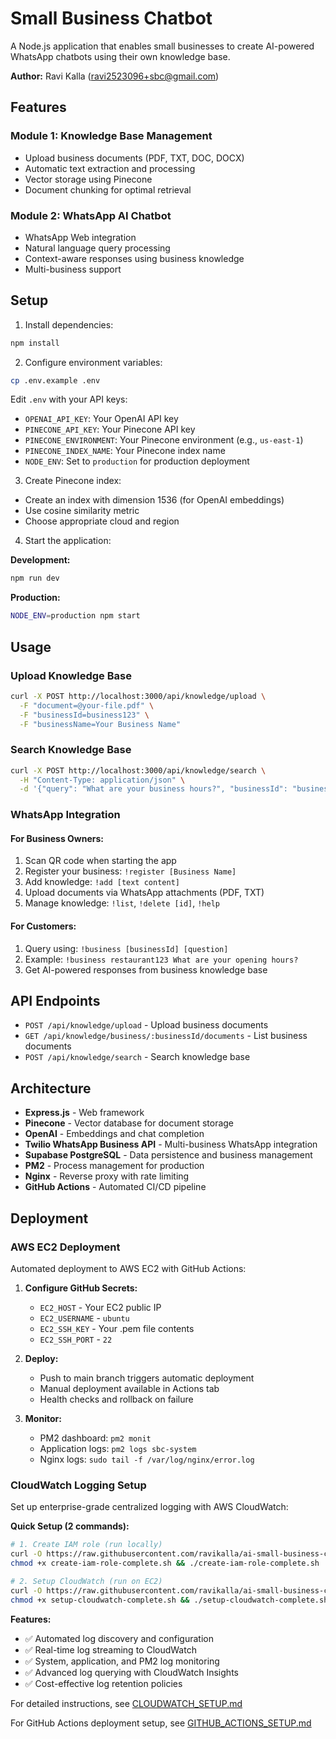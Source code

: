 # Small Business Chatbot

A Node.js application that enables small businesses to create AI-powered WhatsApp chatbots using their own knowledge base.

**Author:** Ravi Kalla (ravi2523096+sbc@gmail.com)

## Features

### Module 1: Knowledge Base Management
- Upload business documents (PDF, TXT, DOC, DOCX)
- Automatic text extraction and processing
- Vector storage using Pinecone
- Document chunking for optimal retrieval

### Module 2: WhatsApp AI Chatbot
- WhatsApp Web integration
- Natural language query processing
- Context-aware responses using business knowledge
- Multi-business support

## Setup

1. Install dependencies:
```bash
npm install
```

2. Configure environment variables:
```bash
cp .env.example .env
```

Edit `.env` with your API keys:
- `OPENAI_API_KEY`: Your OpenAI API key
- `PINECONE_API_KEY`: Your Pinecone API key
- `PINECONE_ENVIRONMENT`: Your Pinecone environment (e.g., `us-east-1`)
- `PINECONE_INDEX_NAME`: Your Pinecone index name
- `NODE_ENV`: Set to `production` for production deployment

3. Create Pinecone index:
- Create an index with dimension 1536 (for OpenAI embeddings)
- Use cosine similarity metric
- Choose appropriate cloud and region

4. Start the application:

**Development:**
```bash
npm run dev
```

**Production:**
```bash
NODE_ENV=production npm start
```

## Usage

### Upload Knowledge Base
```bash
curl -X POST http://localhost:3000/api/knowledge/upload \
  -F "document=@your-file.pdf" \
  -F "businessId=business123" \
  -F "businessName=Your Business Name"
```

### Search Knowledge Base
```bash
curl -X POST http://localhost:3000/api/knowledge/search \
  -H "Content-Type: application/json" \
  -d '{"query": "What are your business hours?", "businessId": "business123"}'
```

### WhatsApp Integration

#### For Business Owners:
1. Scan QR code when starting the app
2. Register your business: `!register [Business Name]`
3. Add knowledge: `!add [text content]`
4. Upload documents via WhatsApp attachments (PDF, TXT)
5. Manage knowledge: `!list`, `!delete [id]`, `!help`

#### For Customers:
1. Query using: `!business [businessId] [question]`
2. Example: `!business restaurant123 What are your opening hours?`
3. Get AI-powered responses from business knowledge base

## API Endpoints

- `POST /api/knowledge/upload` - Upload business documents
- `GET /api/knowledge/business/:businessId/documents` - List business documents
- `POST /api/knowledge/search` - Search knowledge base

## Architecture

- **Express.js** - Web framework
- **Pinecone** - Vector database for document storage
- **OpenAI** - Embeddings and chat completion
- **Twilio WhatsApp Business API** - Multi-business WhatsApp integration
- **Supabase PostgreSQL** - Data persistence and business management
- **PM2** - Process management for production
- **Nginx** - Reverse proxy with rate limiting
- **GitHub Actions** - Automated CI/CD pipeline

## Deployment

### AWS EC2 Deployment
Automated deployment to AWS EC2 with GitHub Actions:

1. **Configure GitHub Secrets:**
   - `EC2_HOST` - Your EC2 public IP
   - `EC2_USERNAME` - `ubuntu`
   - `EC2_SSH_KEY` - Your .pem file contents
   - `EC2_SSH_PORT` - `22`

2. **Deploy:**
   - Push to main branch triggers automatic deployment
   - Manual deployment available in Actions tab
   - Health checks and rollback on failure

3. **Monitor:**
   - PM2 dashboard: `pm2 monit`
   - Application logs: `pm2 logs sbc-system`
   - Nginx logs: `sudo tail -f /var/log/nginx/error.log`

### CloudWatch Logging Setup

Set up enterprise-grade centralized logging with AWS CloudWatch:

**Quick Setup (2 commands):**
```bash
# 1. Create IAM role (run locally)
curl -O https://raw.githubusercontent.com/ravikalla/ai-small-business-customercare/main/create-iam-role-complete.sh
chmod +x create-iam-role-complete.sh && ./create-iam-role-complete.sh

# 2. Setup CloudWatch (run on EC2)
curl -O https://raw.githubusercontent.com/ravikalla/ai-small-business-customercare/main/setup-cloudwatch-complete.sh
chmod +x setup-cloudwatch-complete.sh && ./setup-cloudwatch-complete.sh
```

**Features:**
- ✅ Automated log discovery and configuration
- ✅ Real-time log streaming to CloudWatch
- ✅ System, application, and PM2 log monitoring
- ✅ Advanced log querying with CloudWatch Insights
- ✅ Cost-effective log retention policies

For detailed instructions, see [CLOUDWATCH_SETUP.md](CLOUDWATCH_SETUP.md)

For GitHub Actions deployment setup, see [GITHUB_ACTIONS_SETUP.md](GITHUB_ACTIONS_SETUP.md)